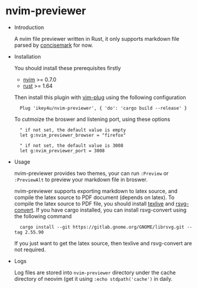 # nvim-previewer

- Introduction

    A nvim file previewer written in Rust, it only supports markdown file parsed
    by [concisemark](https://github.com/ikey4u/concisemark) for now.

- Installation

    You should install these prerequisites firstly

    - [nvim](https://neovim.io/) >= 0.7.0
    - [rust](https://www.rust-lang.org/tools/install) >= 1.64

    Then install this plugin with [vim-plug](https://github.com/junegunn/vim-plug)
    using the following configuration

        Plug 'ikey4u/nvim-previewer', { 'do': 'cargo build --release' }

    To cutmoize the broswer and listening port, using these options

        " if not set, the default value is empty
        let g:nvim_previewer_browser = "firefox"

        " if not set, the default value is 3008
        let g:nvim_previewer_port = 3008

- Usage

    nvim-previewer provides two themes, your can run `:Preview` or `:PreviewAlt`
    to preview your markdown file in broswer.

    nvim-previewer supports exporting markdown to latex source, and
    compile the latex source to PDF document (depends on latex).
    To compile the latex source to PDF file, you should install
    [texlive](https://www.tug.org/texlive/) and
    [rsvg-convert](https://gitlab.gnome.org/GNOME/librsvg).
    If you have cargo installed, you can install rsvg-convert using the
    following command

        cargo install --git https://gitlab.gnome.org/GNOME/librsvg.git --tag 2.55.90

    If you just want to get the latex source, then texlive and rsvg-convert are not required.

- Logs

    Log files are stored into `nvim-previewer` directory under the cache
    directory of neovim (get it using `:echo stdpath('cache')` in daily.

